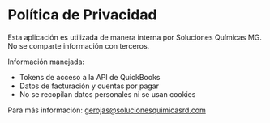 # Política de Privacidad

Esta aplicación es utilizada de manera interna por Soluciones Químicas MG. No se comparte información con terceros.

Información manejada:

- Tokens de acceso a la API de QuickBooks
- Datos de facturación y cuentas por pagar
- No se recopilan datos personales ni se usan cookies

Para más información: gerojas@solucionesquimicasrd.com


